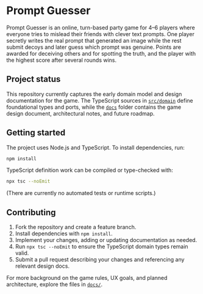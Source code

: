 # Prompt Guesser

Prompt Guesser is an online, turn-based party game for 4–6 players where everyone tries to mislead their friends with clever text prompts. One player secretly writes the real prompt that generated an image while the rest submit decoys and later guess which prompt was genuine. Points are awarded for deceiving others and for spotting the truth, and the player with the highest score after several rounds wins.

## Project status

This repository currently captures the early domain model and design documentation for the game. The TypeScript sources in [`src/domain`](src/domain) define foundational types and ports, while the [`docs`](docs) folder contains the game design document, architectural notes, and future roadmap.

## Getting started

The project uses Node.js and TypeScript. To install dependencies, run:

```bash
npm install
```

TypeScript definition work can be compiled or type-checked with:

```bash
npx tsc --noEmit
```

(There are currently no automated tests or runtime scripts.)

## Contributing

1. Fork the repository and create a feature branch.
2. Install dependencies with `npm install`.
3. Implement your changes, adding or updating documentation as needed.
4. Run `npx tsc --noEmit` to ensure the TypeScript domain types remain valid.
5. Submit a pull request describing your changes and referencing any relevant design docs.

For more background on the game rules, UX goals, and planned architecture, explore the files in [`docs/`](docs/).
